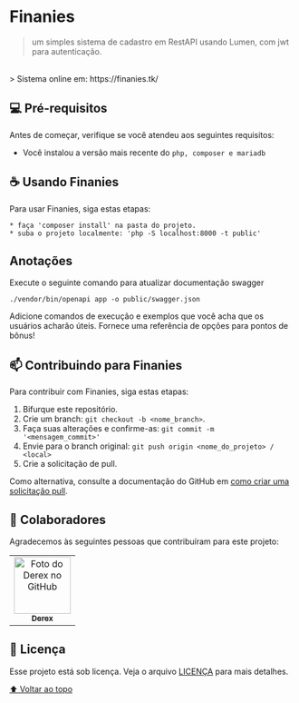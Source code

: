 # Finanies

> um simples sistema de cadastro em RestAPI usando Lumen, com jwt para autenticação. 
<br>
> Sistema online em: https://finanies.tk/

## 💻 Pré-requisitos

Antes de começar, verifique se você atendeu aos seguintes requisitos:

* Você instalou a versão mais recente do `php, composer e mariadb`

## ☕ Usando Finanies

Para usar Finanies, siga estas etapas:

```
* faça 'composer install' na pasta do projeto.
* suba o projeto localmente: 'php -S localhost:8000 -t public'
```

## Anotações
Execute o seguinte comando para atualizar documentação swagger
```
./vendor/bin/openapi app -o public/swagger.json
```

Adicione comandos de execução e exemplos que você acha que os usuários acharão úteis. Fornece uma referência de opções para pontos de bônus!

## 📫 Contribuindo para Finanies

Para contribuir com Finanies, siga estas etapas:

1. Bifurque este repositório.
2. Crie um branch: `git checkout -b <nome_branch>`.
3. Faça suas alterações e confirme-as: `git commit -m '<mensagem_commit>'`
4. Envie para o branch original: `git push origin <nome_do_projeto> / <local>`
5. Crie a solicitação de pull.

Como alternativa, consulte a documentação do GitHub em [como criar uma solicitação pull](https://help.github.com/en/github/collaborating-with-issues-and-pull-requests/creating-a-pull-request).

## 🤝 Colaboradores

Agradecemos às seguintes pessoas que contribuíram para este projeto:

<table>
  <tr>
    <td align="center">
      <a href="#">
        <img src="https://avatars.githubusercontent.com/u/25256951" width="100px;" alt="Foto do Derex no GitHub"/><br>
        <sub>
          <b>Derex</b>
        </sub>
      </a>
    </td>
  </tr>
</table>

## 📝 Licença

Esse projeto está sob licença. Veja o arquivo [LICENÇA](LICENSE.md) para mais detalhes.

[⬆ Voltar ao topo](#FinanceAPI-With-Lumen)<br>
